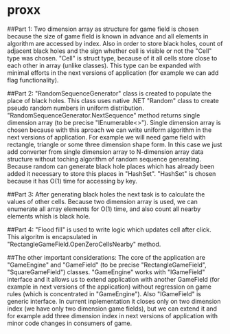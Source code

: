 # proxx

##Part 1:
Two dimension array as structure for game field is chosen because the size of game field is known in advance and all elements in algorithm are accessed by index.
Also in order to store black holes, count of adjacent black holes and the sign whether cell is visible or not the "Cell" type was chosen. "Cell" is struct type, because of it all cells store close to each other in array (unlike classes).
This type can be expanded with minimal efforts in the next versions of application (for example we can add flag functionality).


##Part 2:
"RandomSequenceGenerator" class is created to populate the place of black holes. This class uses native .NET "Random" class to create pseudo random numbers in uniform distribution.
"RandomSequenceGenerator.NextSequence" method returns single dimension array (to be precise "IEnumerable<>"). 
Single dimension array is chosen because with this aproach we can write uniform algorithm in the next versions of application. For example we will need game field with rectangle, triangle or some three dimension shape form. In this case we just add converter from single dimension array to N-dimension array data structure without toching algorithm of random sequence generating.
Because random can generate black hole places which has already been added it necessary to store this places in "HashSet". "HashSet" is chosen because it has O(1) time for accessing by key.


##Part 3:
After generating black holes the next task is to calculate the values of other cells. Because two dimension array is used, we can enumerate all array elements for O(1) time, and also count all nearby elements whish is black hole.

##Part 4:
"Flood fill" is used to write logic which updates cell after click. This algoritm is encapsulated in "RectangleGameField.OpenZeroCellsNearby" method.

##The other important considerations:
The core of the application are "GameEngine" and "GameField" (to be precise "RectangleGameField", "SquareGameField") classes. "GameEngine" works with "IGameField" interface and it allows us to extend application with another GameField (for example in next versions of the application) without regression on game rules (which is concentrated in "GameEngine").
Also "IGameField" is generic interface. In current inplementation it closes only on two dimension index (we have only two dimension game fields), but we can extend it and for example add three dimension index in next versions of application with minor code changes in consumers of game.

